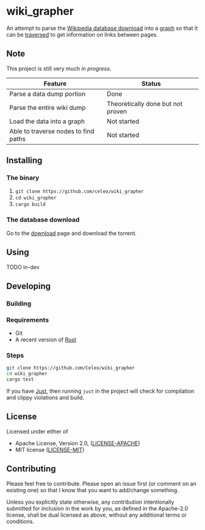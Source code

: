 # wiki_grapher

An attempt to parse the [Wikipedia database download](https://en.wikipedia.org/wiki/Wikipedia:Database_download) into a [graph](https://en.wikipedia.org/wiki/Graph_(abstract_data_type)) so that it can be [traversed](https://en.wikipedia.org/wiki/Graph_traversal) to get information on links between pages.

## Note

This project is still very much _in progress_.

| Feature | Status |
| - | - |
| Parse a data dump portion | Done |
| Parse the entire wiki dump | Theoretically done but not proven |
| Load the data into a graph | Not started |
| Able to traverse nodes to find paths | Not started |

## Installing

### The binary

1. `git clone https://github.com/celeo/wiki_grapher`
1. `cd wiki_grapher`
1. `cargo build`

### The database download

Go to the [download](https://en.wikipedia.org/wiki/Wikipedia:Database_download) page and download the torrent.

## Using

TODO in-dev

## Developing

### Building

### Requirements

* Git
* A recent version of [Rust](https://www.rust-lang.org/tools/install)

### Steps

```sh
git clone https://github.com/Celeo/wiki_grapher
cd wiki_grapher
cargo test
```

If you have [Just](https://github.com/casey/just), then running `just` in the project will check for compilation and clippy violations and build.

## License

Licensed under either of

* Apache License, Version 2.0, ([LICENSE-APACHE](LICENSE-APACHE))
* MIT license ([LICENSE-MIT](LICENSE-MIT))

## Contributing

Please feel free to contribute. Please open an issue first (or comment on an existing one) so that I know that you want to add/change something.

Unless you explicitly state otherwise, any contribution intentionally submitted for inclusion in the work by you, as defined in the Apache-2.0 license,
shall be dual licensed as above, without any additional terms or conditions.

